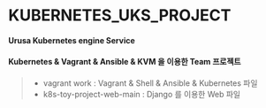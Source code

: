 # KUBERNETES_UKS_PROJECT

#### Urusa Kubernetes engine Service

#### Kubernetes & Vagrant & Ansible & KVM 을 이용한 Team 프로젝트
> - vagrant work : Vagrant & Shell & Ansible & Kubernetes 파일
> - k8s-toy-project-web-main : Django 를 이용한 Web 파일
